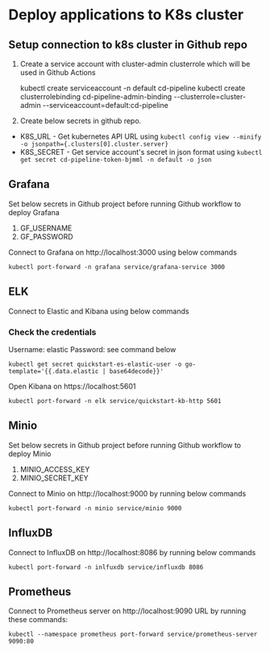 # Deploy applications to K8s cluster

## Setup connection to k8s cluster in Github repo

1. Create a service account with cluster-admin clusterrole which will be used in Github Actions

    kubectl create serviceaccount -n default cd-pipeline
    kubectl create clusterrolebinding cd-pipeline-admin-binding --clusterrole=cluster-admin --serviceaccount=default:cd-pipeline

2. Create below secrets in github repo.

* K8S_URL - Get kubernetes API URL using `kubectl config view --minify -o jsonpath={.clusters[0].cluster.server}`
* K8S_SECRET - Get service account's secret in json format using `kubectl get secret cd-pipeline-token-bjmml -n default -o json`


## Grafana
Set below secrets in Github project before running Github workflow to deploy Grafana

1. GF_USERNAME
2. GF_PASSWORD

Connect to Grafana on http://localhost:3000 using below commands

    kubectl port-forward -n grafana service/grafana-service 3000


## ELK
Connect to Elastic and Kibana using below commands

### Check the credentials
Username: elastic Password: see command below

    kubectl get secret quickstart-es-elastic-user -o go-template='{{.data.elastic | base64decode}}'

Open Kibana on https://localhost:5601

    kubectl port-forward -n elk service/quickstart-kb-http 5601

## Minio
Set below secrets in Github project before running Github workflow to deploy Minio

1. MINIO_ACCESS_KEY
2. MINIO_SECRET_KEY

Connect to Minio on http://localhost:9000 by running below commands

    kubectl port-forward -n minio service/minio 9000


## InfluxDB

Connect to InfluxDB on http://localhost:8086 by running below commands

    kubectl port-forward -n inlfuxdb service/influxdb 8086


## Prometheus

Connect to Prometheus server on http://localhost:9090 URL by running these commands:
    
    kubectl --namespace prometheus port-forward service/prometheus-server 9090:80
